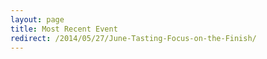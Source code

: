 ```yaml
---
layout: page
title: Most Recent Event
redirect: /2014/05/27/June-Tasting-Focus-on-the-Finish/
---
```


